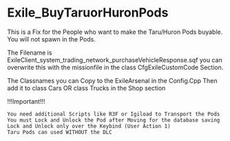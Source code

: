 # Exile_BuyTaruorHuronPods

This is a Fix for the People who want to make the Taru/Huron Pods buyable. You will not spawn in the Pods.

The Filename is ExileClient_system_trading_network_purchaseVehicleResponse.sqf you 
can overwrite this with the missionfile in the class CfgExileCustomCode Section.

The Classnames you can Copy to the ExileArsenal in the Config.Cpp
Then add it to class Cars OR class Trucks in the Shop section

!!!Important!!!

    You need additional Scripts like R3F or Igiload to Transport the Pods
    You must Lock and Unlock the Pod after Moving for the database saving
    Lock and Unlock only over the Keybind (User Action 1)
    Taru Pods can used WITHOUT the DLC
    
